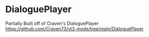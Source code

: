 # DialoguePlayer
Partially Built off of Craven's DialoguePlayer https://github.com/Craven73/vt2-mods/tree/main/DialoguePlayer
